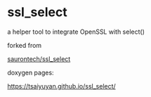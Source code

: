 # ssl_select

a helper tool to integrate OpenSSL with select()

forked from

[saurontech/ssl_select](https://github.com/saurontech/ssl_select)

doxygen pages:

<https://tsaiyuyan.github.io/ssl_select/>
